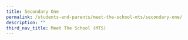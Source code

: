 ```yaml
---
title: Secondary One
permalink: /students-and-parents/meet-the-school-mts/secondary-one/
description: ""
third_nav_title: Meet The School (MTS)
---
```

